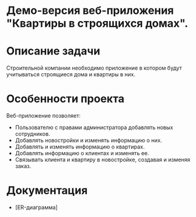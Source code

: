 # Демо-версия веб-приложения "Квартиры в строящихся домах".
# Описание задачи
Строительной компании необходимо приложение в котором будут учитываться строящиеся дома и квартиры в них.
# Особенности проекта
Веб-приложение позволяет:
- Пользователю с правами администратора добавлять новых сотрудников.
- Добавлять новостройки и изменять информацию о них.
- Добавлять и изменять информацию о квартирах.
- Добавлять информацию о клиентах и изменять ее.
- Связывать клиента и квартиру в новостройке, создавая и изменяя заказ.
# Документация
- [ER-диаграмма]

